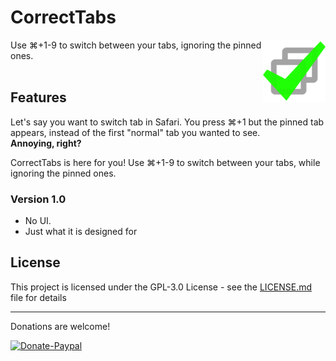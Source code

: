 # CorrectTabs
<img src="CorrectTabs/Assets.xcassets/AppIcon.appiconset/correctTabIcon-1024.png" align="right"
     title="RedirectPlease by Alexander Perathoner" width="100" height="100">
Use ⌘+1-9 to switch between your tabs, ignoring the pinned ones.
<br><br>
## Features

Let's say you want to switch tab in Safari. You press ⌘+1 but the pinned tab appears, instead of the first "normal" tab you wanted to see.<br>**Annoying, right?**

CorrectTabs is here for you!
Use ⌘+1-9 to switch between your tabs, while ignoring the pinned ones.

### Version 1.0
- No UI.
- Just what it is designed for

## License

This project is licensed under the GPL-3.0 License - see the [LICENSE.md](LICENSE.md) file for details

---
Donations are welcome!

[![Donate-Paypal](https://img.shields.io/badge/donate-paypal-yellow.svg?style=flat)](https://paypal.me/AlexanderPerathoner)
